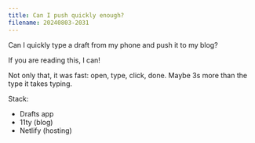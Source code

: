 ```yaml
---
title: Can I push quickly enough?
filename: 20240803-2031
---
```


Can I quickly type a draft from my phone and push it to my blog?

If you are reading this, I can!

Not only that, it was fast: open, type, click, done. Maybe 3s more than the type it takes typing.

Stack:

* Drafts app
* 11ty (blog)
* Netlify (hosting)